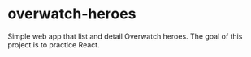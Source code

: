 # overwatch-heroes
Simple web app that list and detail Overwatch heroes. The goal of this project is to practice React.
